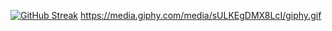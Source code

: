 [![GitHub Streak](http://github-readme-streak-stats.herokuapp.com?user=EdwardKuchumov&theme=dark&hide_border=true&locale=ru)](https://git.io/streak-stats)
https://media.giphy.com/media/sULKEgDMX8LcI/giphy.gif
